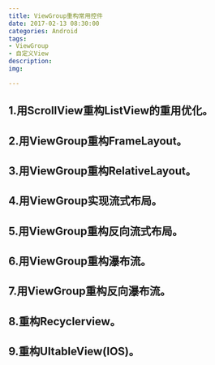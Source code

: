 ```yaml
---
title: ViewGroup重构常用控件
date: 2017-02-13 08:30:00
categories: Android
tags: 
- ViewGroup
- 自定义View
description:
img:  

---
```


## 1.用ScrollView重构ListView的重用优化。

## 2.用ViewGroup重构FrameLayout。

## 3.用ViewGroup重构RelativeLayout。

## 4.用ViewGroup实现流式布局。

## 5.用ViewGroup重构反向流式布局。

## 6.用ViewGroup重构瀑布流。

## 7.用ViewGroup重构反向瀑布流。

## 8.重构Recyclerview。

## 9.重构UItableView(IOS)。